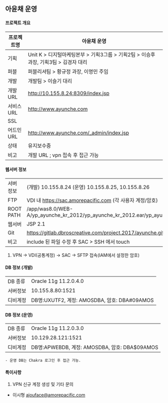 ## 아윤채 운영


#### 프로젝트 개요
| 프로젝트명 | 아윤채 운영 |
| ------ | ------ |
| 기획 | Unit K > 디지털마케팅본부 > 기획3그룹 > 기획2팀 > 이승후 과장,  기획3팀 > 김경자 대리 |
| 퍼블 | 퍼블리셔팀 > 황규정 과장, 이명민 주임 |
| 개발 | 개발팀 > 이슬기 대리 |
| 개발 URL | http://10.155.8.24:8309/index.jsp |
| 서비스 URL | http://www.ayunche.com |
| SSL |  |
| 어드민 URL | http://www.ayunche.com/_admin/index.jsp  |
| 상태 | 유지보수중 |
| 비고 | 개발 URL ; vpn 접속 후 접근 가능  |


#### 웹서버 정보
|  |  |
| ------ | ------ |
| 서버 정보 | (개발) 10.155.8.24  (운영) 10.155.8.25, 10.155.8.26 |
| FTP | VDI 내 https://sac.amorepacific.com (각 사용자 계정/암호) |
| ROOT PATH | /app/was8.0/WEB-A/yp_ayunche_kr_2012/yp_ayunche_kr_2012.ear/yp_ayunche_kr_2012.war/ |
| 웹서버 | JSP 2.1 |
| Git | https://gitlab.dbroscreative.com/project.2017/ayunche.git |
| 비고 | include 된 파일 수정 후 SAC > SSH 에서 touch |
1. VPN -> VDI(공통계정) -> SAC -> SFTP 접속(IAM에서 설정한 암호)


#### DB 정보 (개발)
|  |  |
| ------ | ------ |
| DB 종류 | Oracle 11g 11.2.0.4.0 |
| 서버정보 | 10.155.8.80:1521 |
| 디비계정 | DB명:UXUTF2, 계정: AMOSDBA, 암호: DBA#09AMOS |

#### DB 정보 (운영)
|  |  |
| ------ | ------ |
| DB 종류 | Oracle 11g 11.2.0.3.0 |
| 서버정보 | 10.129.28.121:1521 |
| 디비계정 | DB명:APWEBDB, 계정: AMOSDBA, 암호: DBA$09AMOS |
````
- 운영 DB는 Chakra 로그인 후 접근 가능.
````

#### 특이사항
1. VPN 신규 계정 생성 및 기타 문의
 - 이시형 <ajouface@amorepacific.com>
